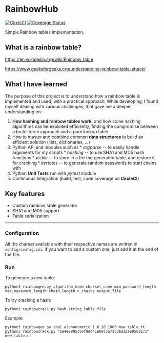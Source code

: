 # RainbowHub
[![CircleCI](https://circleci.com/gh/bobctr/rainbowhub.svg?style=svg)](https://circleci.com/gh/bobctr/rainbowhub) [![Coverage Status](https://coveralls.io/repos/github/bobctr/RainbowHub/badge.svg?branch=master)](https://coveralls.io/github/bobctr/RainbowHub?branch=master)

Simple Rainbow tables implementation.

## What is a rainbow table?
https://en.wikipedia.org/wiki/Rainbow_table

https://www.geeksforgeeks.org/understanding-rainbow-table-attack/

## What I have learned
The purpose of this project is to understand how a rainbow table is implemented and used, with a practical approach.
While developing, I found myself dealing with various challenges, that gave me a deeper understanding on:

  1. **How hashing and rainbow tables work**, and how some hashing algorithms can be exploited efficiently, finding the compromise between a brute-force approach and a pure lookup table
  2. How to master and combine common **data structures** to build an efficient solution (lists, dictionaries, ...)
  3. Python API and modules such as
    * _argparse_ -- to easily handle arguments for my scripts
    * _hashing_ -- to use SHA1 and MD5 hash functions
    * _pickle_ -- to store in a file the generated table, and restore it for cracking
    * _itertools_ -- to generate random passwords to start chains with
  4. Python **Unit Tests** run with _pytest_ module
  5. Continuous Integration (build, test, code coverage on **CircleCI**) 

## Key features
  - Custom rainbow table generator
  - SHA1 and MD5 support
  - Table serialization
  
------

### Configuration
All the charset available with their respective names are written in ```config/config.ini```.
If you want to add a custom one, just add it at the end of the file.

### Run
To generate a new table:

```
python3 rainbowgen.py algorithm_name charset_name min_password_length max_massword_length chain_length n_chains output_file
```

To try cracking a hash:

```
python3 rainbowcrack.py hash_string table_file
```

Example:
```
python3 rainbowgen.py sha1 alphanumeric 1 6 20 1000 new_table.rt
python3 rainbowcrack.py "1e4e888ac66f8dd41e00c5a7ac36a32a9950d271" new_table.rt
```
